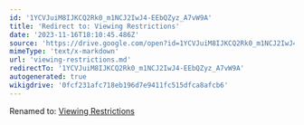 ```yaml
---
id: '1YCVJuiM8IJKCQ2Rk0_m1NCJ2IwJ4-EEbQZyz_A7vW9A'
title: 'Redirect to: Viewing Restrictions'
date: '2023-11-16T18:10:45.486Z'
source: 'https://drive.google.com/open?id=1YCVJuiM8IJKCQ2Rk0_m1NCJ2IwJ4-EEbQZyz_A7vW9A'
mimeType: 'text/x-markdown'
url: 'viewing-restrictions.md'
redirectTo: '1YCVJuiM8IJKCQ2Rk0_m1NCJ2IwJ4-EEbQZyz_A7vW9A'
autogenerated: true
wikigdrive: '0fcf231afc718eb196d7e9411fc515dfca8afcb6'
---
```

Renamed to: [Viewing Restrictions](viewing-restrictions.md)
